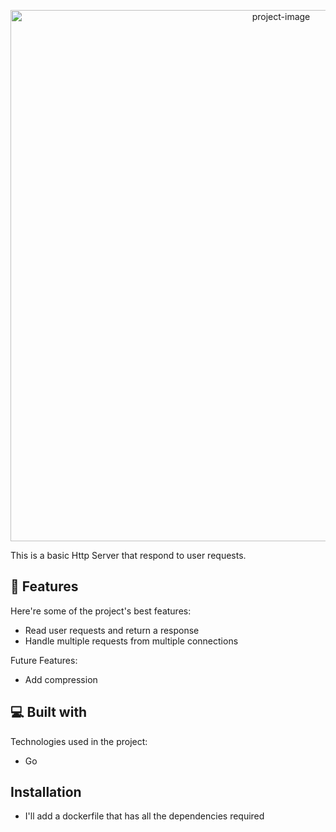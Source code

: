 <p align="center"><img src="https://socialify.git.ci/Alidev11/Http-Server/image?description=1&amp;font=Raleway&amp;forks=1&amp;issues=1&amp;language=1&amp;name=1&amp;owner=1&amp;pattern=Brick%20Wall&amp;pulls=1&amp;stargazers=1&amp;theme=Dark" alt="project-image" width="850"></p>


<p id="description">This is a basic Http Server that respond to user requests.</p>


<h2>🧐 Features</h2>

Here're some of the project's best features:

*   Read user requests and return a response
*   Handle multiple requests from multiple connections

Future Features:
*   Add compression
  
<h2>💻 Built with</h2>

Technologies used in the project:

*   Go

<h2> Installation </h2>

*   I'll add a dockerfile that has all the dependencies required
